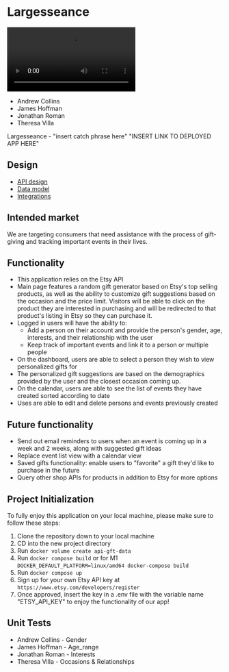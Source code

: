 # Largesseance
![Largesseance](/uploads/74c123505b864bd0aeeed79a0687b211/ezgif.com-gif-maker__3_.mp4)

- Andrew Collins
- James Hoffman
- Jonathan Roman
- Theresa Villa

Largesseance - "insert catch phrase here"
"INSERT LINK TO DEPLOYED APP HERE"

## Design
- [API design](docs/api-design.md)
- [Data model](docs/data-model.md)
- [Integrations](docs/integrations.md)

## Intended market

We are targeting consumers that need assistance with the process of gift-giving and tracking important events in their lives.

## Functionality

- This application relies on the Etsy API
- Main page features a random gift generator based on Etsy's top selling products, as well as the ability to customize gift suggestions based on the occasion and the price limit. Visitors will be able to click on the product they are interested in purchasing and will be redirected to that product's listing in Etsy so they can purchase it.
- Logged in users will have the ability to:
  - Add a person on their account and provide the person's gender, age, interests, and their relationship with the user
  - Keep track of important events and link it to a person or multiple people
- On the dashboard, users are able to select a person they wish to view personalized gifts for
- The personalized gift suggestions are based on the demographics provided by the user and the closest occasion coming up.
- On the calendar, users are able to see the list of events they have created sorted according to date
- Uses are able to edit and delete persons and events previously created

## Future functionality

- Send out email reminders to users when an event is coming up in a week and 2 weeks, along with suggested gift ideas
- Replace event list view with a calendar view
- Saved gifts functionality: enable users to "favorite" a gift they'd like to purchase in the future
- Query other shop APIs for products in addition to Etsy for more options

## Project Initialization

To fully enjoy this application on your local machine, please make sure to follow these steps:

1. Clone the repository down to your local machine
2. CD into the new project directory
3. Run `docker volume create api-gft-data`
4. Run `docker compose build` or for M1 `DOCKER_DEFAULT_PLATFORM=linux/amd64 docker-compose build`
5. Run `docker compose up`
6. Sign up for your own Etsy API key at `https://www.etsy.com/developers/register`
7. Once approved, insert the key in a .env file with the variable name "ETSY_API_KEY" to enjoy the functionality of our app!

## Unit Tests

- Andrew Collins - Gender
- James Hoffman - Age_range
- Jonathan Roman - Interests
- Theresa Villa - Occasions & Relationships
